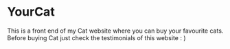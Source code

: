 # YourCat
This is a front end of my Cat website where you can buy your favourite cats.
Before buying Cat just check the testimonials of this website : )
